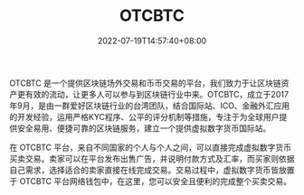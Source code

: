 ﻿---
weight: 
title: "OTCBTC"
description: "OTCBTC，成立于2017年9月，是由一群爱好区块链行业的台湾团队，结合国际站、ICO、金融外汇应用的开发经验，运用严格KYC程序、公平的评分机制等措施，专注于为全球用户提供安全易用..."
date: 2022-07-19T14:57:40+08:00
lastmod: 2022-07-19T14:57:40+08:00
draft: false
authors: ["Simon"]
featuredImage: "otcbtc.jpg"
link: "https://otcbtc.com/"
tags: ["交易所","OTCBTC"]
categories: ["navigation"]
navigation: ["交易所"]
lightgallery: true
toc: true
pinned: false
recommend: false
recommend1: false
---
OTCBTC 是一个提供区块链场外交易和币币交易的平台，我们致力于让区块链资产更有效的流动，让更多人可以参与到区块链行业中来。OTCBTC，成立于2017年9月，是由一群爱好区块链行业的台湾团队，结合国际站、ICO、金融外汇应用的开发经验，运用严格KYC程序、公平的评分机制等措施，专注于为全球用户提供安全易用、便捷可靠的区块链服务，建立一个提供虚拟数字货币国际站。

在 OTCBTC 平台，来自不同国家的个人与个人之间，可以直接完成虚拟数字货币买卖交易。卖家可以在平台发布出售广告，并说明付款方式及汇率，而买家则依据自己需求，选择适合的卖家直接在线完成交易。交易过程中，虚拟数字货币皆放置于 OTCBTC 平台网络钱包中，在这里，您可以安全且便利的完成整个买卖交易。